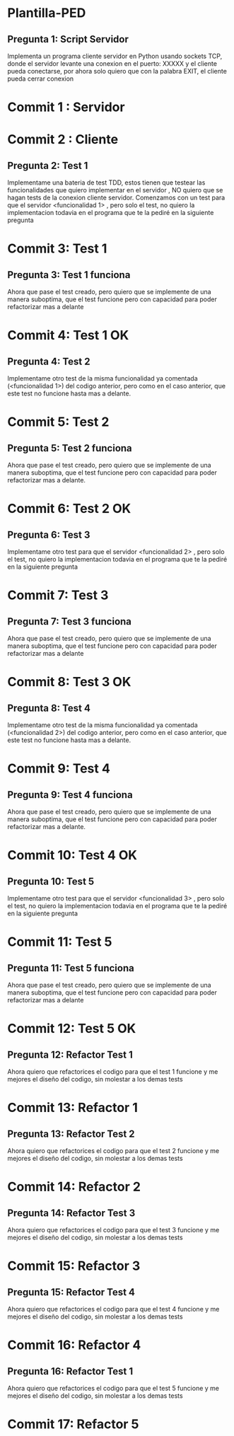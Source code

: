 # Plantilla-PED

## Pregunta 1: Script Servidor
Implementa un programa cliente servidor en Python usando sockets TCP, donde el servidor levante una conexion en el puerto: XXXXX y el cliente pueda conectarse, por ahora solo quiero que con la palabra EXIT, el cliente pueda cerrar conexion

# Commit 1 : Servidor
# Commit 2 : Cliente

## Pregunta 2: Test 1
Implementame una bateria de test TDD, estos tienen que testear las funcionalidades que quiero implementar en el servidor , NO quiero que se hagan tests de la conexion cliente servidor. Comenzamos con un test para que el servidor <funcionalidad 1> , pero solo el test, no quiero la implementacion todavia en el programa que te la pediré en la siguiente pregunta

# Commit 3: Test 1 

## Pregunta 3: Test 1 funciona
Ahora que pase el test creado, pero quiero que se implemente de una manera suboptima, que el test funcione pero con capacidad para poder refactorizar mas a delante

# Commit 4: Test 1 OK

## Pregunta 4: Test 2 
Implementame otro test de la misma funcionalidad ya comentada (<funcionalidad 1>) del codigo anterior, pero como en el caso anterior, que este test no funcione hasta mas a delante.

# Commit 5: Test 2

## Pregunta 5: Test 2 funciona
Ahora que pase el test creado, pero quiero que se implemente de una manera suboptima, que el test funcione pero con capacidad para poder refactorizar mas a delante.

# Commit 6: Test 2 OK

## Pregunta 6: Test 3 
Implementame otro test para que el servidor <funcionalidad 2> , pero solo el test, no quiero la implementacion todavia en el programa que te la pediré en la siguiente pregunta

# Commit 7: Test 3

## Pregunta 7: Test 3 funciona
Ahora que pase el test creado, pero quiero que se implemente de una manera suboptima, que el test funcione pero con capacidad para poder refactorizar mas a delante

# Commit 8: Test 3 OK

## Pregunta 8: Test 4
Implementame otro test de la misma funcionalidad ya comentada (<funcionalidad 2>) del codigo anterior, pero como en el caso anterior, que este test no funcione hasta mas a delante.

# Commit 9: Test 4

## Pregunta 9: Test 4 funciona
Ahora que pase el test creado, pero quiero que se implemente de una manera suboptima, que el test funcione pero con capacidad para poder refactorizar mas a delante.

# Commit 10: Test 4 OK

## Pregunta 10: Test 5
Implementame otro test para que el servidor <funcionalidad 3> , pero solo el test, no quiero la implementacion todavia en el programa que te la pediré en la siguiente pregunta

# Commit 11: Test 5

## Pregunta 11: Test 5 funciona
Ahora que pase el test creado, pero quiero que se implemente de una manera suboptima, que el test funcione pero con capacidad para poder refactorizar mas a delante

# Commit 12: Test 5 OK

## Pregunta 12: Refactor Test 1
Ahora quiero que refactorices el codigo para que el test 1 funcione y me mejores el diseño del codigo, sin molestar a los demas tests

# Commit 13: Refactor 1

## Pregunta 13: Refactor Test 2
Ahora quiero que refactorices el codigo para que el test 2 funcione y me mejores el diseño del codigo, sin molestar a los demas tests

# Commit 14: Refactor 2

## Pregunta 14: Refactor Test 3
Ahora quiero que refactorices el codigo para que el test 3 funcione y me mejores el diseño del codigo, sin molestar a los demas tests

# Commit 15: Refactor 3

## Pregunta 15: Refactor Test 4
Ahora quiero que refactorices el codigo para que el test 4 funcione y me mejores el diseño del codigo, sin molestar a los demas tests

# Commit 16: Refactor 4

## Pregunta 16: Refactor Test 1
Ahora quiero que refactorices el codigo para que el test 5 funcione y me mejores el diseño del codigo, sin molestar a los demas tests

# Commit 17: Refactor 5







